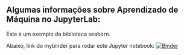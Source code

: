 ## Algumas informações sobre Aprendizado de Máquina no JupyterLab:

Este é um exemplo da biblioteca seaborn.

Abaixo, link do mybinder para rodar este Jupyter notebook:
[![Binder](https://mybinder.org/badge_logo.svg)](https://mybinder.org/v2/gh/odairjosebellini/aprendizado-de-maquina/master)
